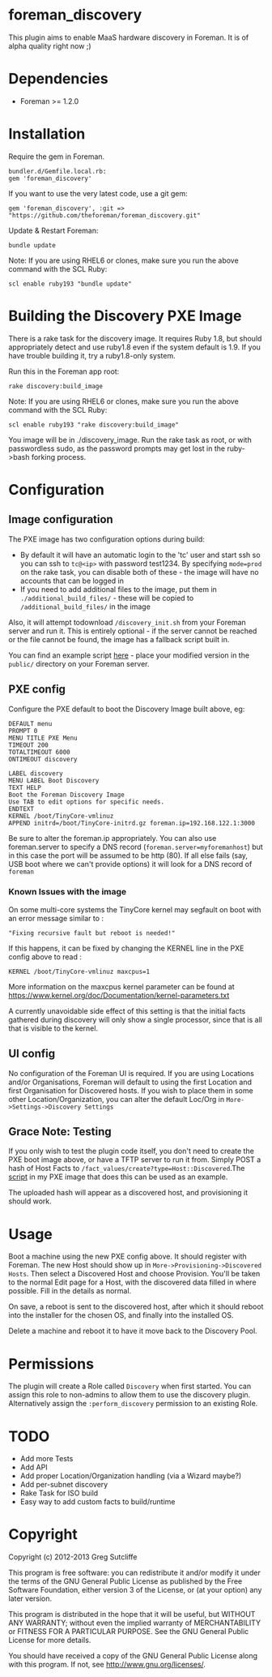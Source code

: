 # foreman\_discovery

This plugin aims to enable MaaS hardware discovery in Foreman. It is of alpha quality
right now ;)

# Dependencies

* Foreman >= 1.2.0

# Installation

Require the gem in Foreman.

    bundler.d/Gemfile.local.rb:
    gem 'foreman_discovery'

If you want to use the very latest code, use a git gem:

    gem 'foreman_discovery', :git => "https://github.com/theforeman/foreman_discovery.git"

Update & Restart Foreman:

    bundle update

Note: If you are using RHEL6 or clones, make sure you run the above command
with the SCL Ruby:

    scl enable ruby193 "bundle update"

# Building the Discovery PXE Image

There is a rake task for the discovery image. It requires Ruby 1.8, but should
appropriately detect and use ruby1.8 even if the system default is 1.9. If you
have trouble building it, try a ruby1.8-only system.

Run this in the Foreman app root:

    rake discovery:build_image

Note: If you are using RHEL6 or clones, make sure you run the above command
with the SCL Ruby:

    scl enable ruby193 "rake discovery:build_image"

You image will be in ./discovery\_image. Run the rake task as root, or with passwordless
sudo, as the password prompts may get lost in the ruby->bash forking process.

# Configuration

## Image configuration

The PXE image has two configuration options during build:

* By default it will have an automatic login to the 'tc' user and start ssh so you can
ssh to `tc@<ip>` with password test1234. By specifying `mode=prod` on the rake task,
you can disable both of these - the image will have no accounts that can be logged in
* If you need to add additional files to the image, put them in `./additional_build_files/` -
these will be copied to `/additional_build_files/` in the image

Also, it will attempt todownload `/discovery_init.sh` from your Foreman server and run
it. This is entirely optional - if the server cannot be reached or the file cannot be
found, the image has a fallback script built in.

You can find an example script [here](extra/discovery_init.sh.example) - place your
modified version in the `public/` directory on your Foreman server.

## PXE config

Configure the PXE default to boot the Discovery Image built above, eg:

    DEFAULT menu
    PROMPT 0
    MENU TITLE PXE Menu
    TIMEOUT 200
    TOTALTIMEOUT 6000
    ONTIMEOUT discovery

    LABEL discovery
    MENU LABEL Boot Discovery
    TEXT HELP
    Boot the Foreman Discovery Image
    Use TAB to edit options for specific needs.
    ENDTEXT
    KERNEL /boot/TinyCore-vmlinuz
    APPEND initrd=/boot/TinyCore-initrd.gz foreman.ip=192.168.122.1:3000

Be sure to alter the foreman.ip appropriately. You can also use foreman.server to
specify a DNS record (`foreman.server=myforemanhost`) but in this case the port will
be assumed to be http (80). If all else fails (say, USB boot where we can't provide
options) it will look for a DNS record of `foreman`

### Known Issues with the image

On some multi-core systems the TinyCore kernel may segfault on boot with an error message similar to :

    "Fixing recursive fault but reboot is needed!"

If this happens, it can be fixed by changing the KERNEL line in the PXE config above to read :

    KERNEL /boot/TinyCore-vmlinuz maxcpus=1

More information on the maxcpus kernel parameter can be found at <https://www.kernel.org/doc/Documentation/kernel-parameters.txt>

A currently unavoidable side effect of this setting is that the initial facts gathered during discovery will only show a single processor, since that is all that is visible to the kernel.

## UI config

No configuration of the Foreman UI is required. If you are using Locations and/or Organisations,
Foreman will default to using the first Location and first Organisation for Discovered
hosts. If you wish to place them in some other Location/Organization, you can alter the
default Loc/Org in `More->Settings->Discovery Settings`

## Grace Note: Testing

If you only wish to test the plugin code itself, you don't need to create the PXE boot
image above, or have a TFTP server to run it from. Simply POST a hash of Host Facts to
`/fact_values/create?type=Host::Discovered`.The
[script](extra/discover_host#L73)
in my PXE image that does this can be used as an example.

The uploaded hash will appear as a discovered host, and provisioning it should work.

# Usage

Boot a machine using the new PXE config above. It should register with Foreman.
The new Host should show up in `More->Provisioning->Discovered Hosts`. Then select a Discovered Host
and choose Provision. You'll be taken to the normal Edit page for a Host, with the
discovered data filled in where possible. Fill in the details as normal.

On save, a reboot is sent to the discovered host, after which it should reboot into
the installer for the chosen OS, and finally into the installed OS.

Delete a machine and reboot it to have it move back to the Discovery Pool.

# Permissions

The plugin will create a Role called `Discovery` when first started. You can assign
this role to non-admins to allow them to use the discovery plugin. Alternatively
assign the `:perform_discovery` permission to an existing Role.

# TODO

* Add more Tests
* Add API
* Add proper Location/Organization handling (via a Wizard maybe?)
* Add per-subnet discovery
* Rake Task for ISO build
* Easy way to add custom facts to build/runtime

# Copyright

Copyright (c) 2012-2013 Greg Sutcliffe

This program is free software: you can redistribute it and/or modify
it under the terms of the GNU General Public License as published by
the Free Software Foundation, either version 3 of the License, or
(at your option) any later version.

This program is distributed in the hope that it will be useful,
but WITHOUT ANY WARRANTY; without even the implied warranty of
MERCHANTABILITY or FITNESS FOR A PARTICULAR PURPOSE.  See the
GNU General Public License for more details.

You should have received a copy of the GNU General Public License
along with this program.  If not, see <http://www.gnu.org/licenses/>.
